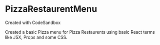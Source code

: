 # PizzaRestaurentMenu
Created with CodeSandbox

Created a basic Pizza menu for Pizza Restaurents using basic React terms like JSX, Props and some CSS.
